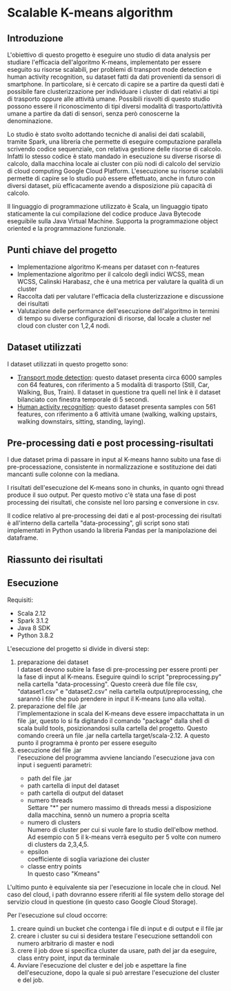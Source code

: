 # Scalable K-means algorithm 

## Introduzione
L'obiettivo di questo progetto è eseguire uno studio di data analysis per studiare l'efficacia dell'algoritmo K-means, implementato per essere eseguito su risorse scalabili, per problemi di transport mode detection e human activity recognition, su dataset fatti da dati provenienti da sensori di smartphone. 
In particolare, si è cercato di capire se a partire da questi dati è possibile fare clusterizzazione per individuare i cluster di dati relativi ai tipi di trasporto oppure alle attività umane.
Possibili risvolti di questo studio possono essere il riconoscimento di tipi diversi modalità di trasporto/attività umane a partire da dati di sensori, senza però conoscerne la denominazione. 

Lo studio è stato svolto adottando tecniche di analisi dei dati scalabili, tramite Spark, una libreria che permette di eseguire computazione parallela scrivendo codice sequenziale, con relativa gestione delle risorse di calcolo. Infatti lo stesso codice è stato mandado in esecuzione su diverse risorse di calcolo, dalla macchina locale ai cluster con più nodi di calcolo del servizio di cloud computing Google Cloud Platform. 
L'esecuzione su risorse scalabili permette di capire se lo studio può essere effettuato, anche in futuro con diversi dataset, più efficacamente avendo a disposizione più capacità di calcolo.

Il linguaggio di programmazione utilizzato è Scala, un linguaggio tipato staticamente la cui compilazione del codice produce Java Bytecode eseguibile sulla Java Virtual Machine. Supporta la programmazione object oriented e la programmazione funzionale.


## Punti chiave del progetto
<ul>
  <li> Implementazione algoritmo K-means per dataset con n-features</li>
  <li> Implementazione algoritmo per il calcolo degli indici WCSS, mean WCSS, Calinski Harabasz, che è una metrica per valutare la qualità di un cluster</li>
  <li> Raccolta dati per valutare l'efficacia della clusterizzazione e discussione dei risultati </li>
  <li> Valutazione delle performance dell'esecuzione dell'algoritmo in termini di tempo su diverse configurazioni di risorse, dal locale a cluster nel cloud con cluster con 1,2,4 nodi.
</ul>

## Dataset utilizzati
I dataset utilizzati in questo progetto sono:
<ul>
  <li><a href="http://cs.unibo.it/projects/us-tm2017/download.html">Transport mode detection</a>: questo dataset presenta circa 6000 samples con 64 features, con riferimento a 5 modalità di trasporto (Still, Car, Walking, Bus, Train). Il dataset in questione tra quelli nel link è il dataset bilanciato con finestra temporale di 5 secondi.
  <li><a href="https://www.kaggle.com/datasets/uciml/human-activity-recognition-with-smartphones">Human activity recognition</a>: questo dataset presenta samples con 561 features, con riferimento a 6 attività umane (walking, walking upstairs, walking downstairs, sitting, standing, laying).
</li>
</ul>

## Pre-processing dati e post processing-risultati
I due dataset prima di passare in input al K-means hanno subito una fase di pre-processazione, consistente in normalizzazione e sostituzione dei dati mancanti sulle colonne con la mediana.

I risultati dell'esecuzione del K-means sono in chunks, in quanto ogni thread produce il suo output. Per questo motivo c'è stata una fase di post processing dei risultati, che consiste nel loro parsing e conversione in csv.

Il codice relativo al pre-processing dei dati e al post-processing dei risultati è all'interno della cartella "data-processing", gli script sono stati implementati in Python usando la libreria Pandas per la manipolazione dei dataframe.

## Riassunto dei risultati



## Esecuzione

Requisiti:
<ul>
  <li>Scala 2.12</li>
    <li>Spark 3.1.2</li>
  <li>Java 8 SDK </li>
  <li>Python 3.8.2</li>
</ul>

L'esecuzione del progetto si divide in diversi step:
<ol>
  <li>preparazione dei dataset</li>
  I dataset devono subire la fase di pre-processing per essere pronti per la fase di input al K-means. Eseguire quindi lo script "preprocessing.py" nella cartella "data-processing". Questo creerà due file file csv, "dataset1.csv" e "dataset2.csv" nella cartella output/preprocessing, che sarannò i file che può prendere in input il K-means (uno alla volta).
  <li>preparazione del file .jar</li>
  l'implementazione in scala del K-means deve essere impacchattata in un file .jar, questo lo si fa digitando il comando "package" dalla shell di scala build tools, posizionandosi sulla cartella del progetto. Questo comando creerà un file .jar nella cartella target/scala-2.12. A questo punto il programma è pronto per essere eseguito
  <li>esecuzione del file .jar</li> l'esecuzione del programma avviene lanciando l'esecuzione java con input i seguenti parametri:
  <ul>
    <li>path del file .jar</li>
    <li> path cartella di input del dataset</li>
    <li>path cartella di output del dataset</li>
    <li>numero threads</li> Settare "*" per numero massimo di threads messi a disposizione dalla macchina, sennò un numero a propria scelta
    <li>numero di clusters</li> Numero di cluster per cui si vuole fare lo studio dell'elbow method. Ad esempio con 5 il k-means verrà eseguito per 5 volte con numero di clusters da 2,3,4,5.
    <li>epsilon</li> coefficiente di soglia variazione dei cluster
    <li>classe entry points</li> In questo caso "Kmeans"
  </ul>
  </ol>
  
L'ultimo punto è equivalente sia per l'esecuzione in locale che in cloud. Nel caso del cloud, i path dovranno essere riferiti al file system dello storage del servizio cloud in questione (in questo caso Google Cloud Storage).

Per l'esecuzione sul cloud occorre:
<ol>
  <li>
    creare quindi un bucket che contenga i file di input e di output e il file jar
  </li>
    <li>
    creare i cluster su cui si desidera testare l'esecuzione settandoli con numero arbitrario di master e nodi
  </li>
      <li>
     crere il job dove si specifica cluster da usare, path del jar da eseguire, class entry point, input da terminale
  </li>
  <li>
    Avviare l'esecuzione del cluster e del job e aspettare la fine dell'esecuzione, dopo la quale si può arrestare l'esecuzione del cluster e del job.
  </li>
</ol>

